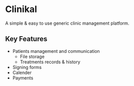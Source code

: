 # Clinikal
A simple & easy to use generic clinic management platform.

## Key Features
- Patients management and communication
  - File storage
  - Treatments records & history
- Signing forms
- Calender
- Payments
